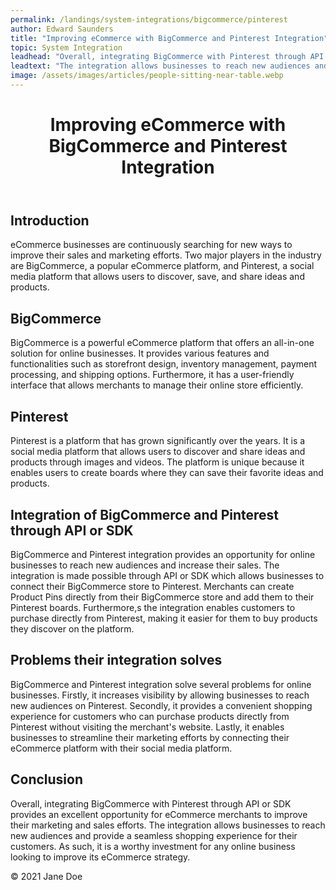 ```yaml
---
permalink: /landings/system-integrations/bigcommerce/pinterest
author: Edward Saunders
title: "Improving eCommerce with BigCommerce and Pinterest Integration"
topic: System Integration
leadhead: "Overall, integrating BigCommerce with Pinterest through API or SDK provides an excellent opportunity for eCommerce merchants to improve their marketing and sales efforts"
leadtext: "The integration allows businesses to reach new audiences and provide a seamless shopping experience for their customers. As such, it is a worthy investment for any online business looking to improve its eCommerce strategy."
image: /assets/images/articles/people-sitting-near-table.webp
---
```

<div class="arttext">	<header>
		<h1>Improving eCommerce with BigCommerce and Pinterest Integration</h1>
	</header>
	<section>
		<h2>Introduction</h2>
		<p>eCommerce businesses are continuously searching for new ways to improve their sales and marketing efforts. Two major players in the industry are BigCommerce, a popular eCommerce platform, and Pinterest, a social media platform that allows users to discover, save, and share ideas and products.</p>
		<h2>BigCommerce</h2>
		<p>BigCommerce is a powerful eCommerce platform that offers an all-in-one solution for online businesses. It provides various features and functionalities such as storefront design, inventory management, payment processing, and shipping options. Furthermore, it has a user-friendly interface that allows merchants to manage their online store efficiently.</p>
		<h2>Pinterest</h2>
		<p>Pinterest is a platform that has grown significantly over the years. It is a social media platform that allows users to discover and share ideas and products through images and videos. The platform is unique because it enables users to create boards where they can save their favorite ideas and products.</p>
		<h2>Integration of BigCommerce and Pinterest through API or SDK</h2>
		<p>BigCommerce and Pinterest integration provides an opportunity for online businesses to reach new audiences and increase their sales. The integration is made possible through API or SDK which allows businesses to connect their BigCommerce store to Pinterest. Merchants can create Product Pins directly from their BigCommerce store and add them to their Pinterest boards. Furthermore,s the integration enables customers to purchase directly from Pinterest, making it easier for them to buy products they discover on the platform.</p>
		<h2>Problems their integration solves</h2>
		<p>BigCommerce and Pinterest integration solve several problems for online businesses. Firstly, it increases visibility by allowing businesses to reach new audiences on Pinterest. Secondly, it provides a convenient shopping experience for customers who can purchase products directly from Pinterest without visiting the merchant's website. Lastly, it enables businesses to streamline their marketing efforts by connecting their eCommerce platform with their social media platform.</p>
		<h2>Conclusion</h2>
		<p>Overall, integrating BigCommerce with Pinterest through API or SDK provides an excellent opportunity for eCommerce merchants to improve their marketing and sales efforts. The integration allows businesses to reach new audiences and provide a seamless shopping experience for their customers. As such, it is a worthy investment for any online business looking to improve its eCommerce strategy.</p>
	</section>
	<footer>
		<p>&copy; 2021 Jane Doe</p>
	</footer>
</div>